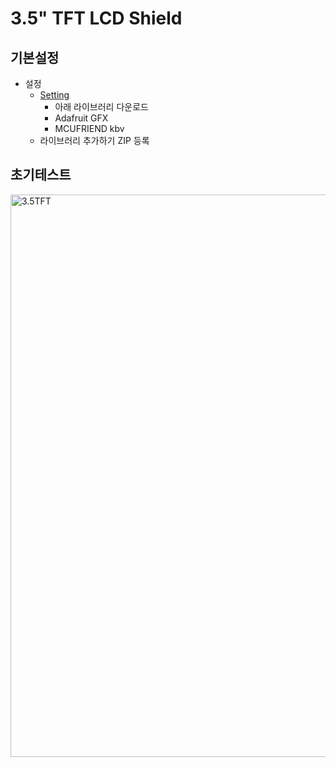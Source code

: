 # 3.5" TFT LCD Shield

## 기본설정
- 설정
	- [Setting](https://electropeak.com/learn/absolute-beginners-guide-to-tft-lcd-displays-by-arduino/)
		- 아래 라이브러리 다운로드
		- Adafruit GFX
		- MCUFRIEND kbv 
	- 라이브러리 추가하기 ZIP 등록
	

## 초기테스트

<img src="https://raw.githubusercontent.com/hugoMGSung/study-smarthome/main/images/tftlcdshield01.jpg" width="900" alt="3.5TFT">
